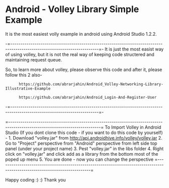 # Android - Volley Library Simple Example
It is the most easiest volly example in android using Android Studio 1.2.2.

-=-------------------------------------------------------------------------------------------------------------------------=-
It is just the most easist way of using volley, but it is not the real way of keeping code structered and maintaining request queue.

So, to learn more about volley, please observe this code and after it, please follow this 2 also-

          https://github.com/abrarjahin/Android_Volley-Networking-Library-Illustrative-Example

          https://github.com/abrarjahin/Android_Login-And-Register-User
-=-------------------------------------------------------------------------------------------------------------------------=-


=---------------------------------------------------------------------------------------------------------------------------=
To Import Volley in Android Studio (If you dont clone this code - if you want to do this code by yourself) -
          1. Download "volley.jar" from http://api.androidhive.info/volley/volley.jar
          2. Go to "Project" perspective from "Android" perspective from left side top panel (under your project name)
          3. Pest "volley.jar" in the libs folder
          4. Right click on "volley.jar" and click add as a library from the bottom most of the poped up menu
          5. You are done - now you can change the perspective
=---------------------------------------------------------------------------------------------------------------------------=

Happy coding :) :)
Thank you
